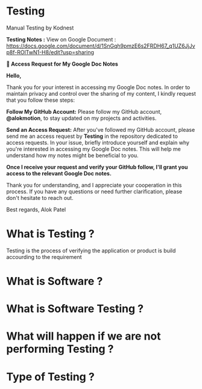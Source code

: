 # Testing
Manual Testing by Kodnest


**Testing Notes :** View on Google Document : https://docs.google.com/document/d/1SnGqh9pmzE6s2FRDH67_q1UZ6JjJvp8f-ROlTwN1-H8/edit?usp=sharing



**📝 Access Request for My Google Doc Notes**

**Hello,**

Thank you for your interest in accessing my Google Doc notes. In order to maintain privacy and control over the sharing of my content, I kindly request that you follow these steps:

**Follow My GitHub Account:** Please follow my GitHub account, **@alokmotion**, to stay updated on my projects and activities.

**Send an Access Request:** After you've followed my GitHub account, please send me an access request by **Testing** in the repository dedicated to access requests. In your issue, briefly introduce yourself and explain why you're interested in accessing my Google Doc notes. This will help me understand how my notes might be beneficial to you.

**Once I receive your request and verify your GitHub follow, I'll grant you access to the relevant Google Doc notes.**

Thank you for understanding, and I appreciate your cooperation in this process. If you have any questions or need further clarification, please don't hesitate to reach out.

Best regards,
Alok Patel





<h1> What is Testing ? </h1>
<p>Testing is the process of verifying the application or product is build accourding to the requirement </p>

<h1> What is Software ? </h1>


<h1> What is Software Testing ? </h1>

<h1> What will happen if we are not performing Testing  ? </h1>


<h1> Type of Testing ? </h1>

